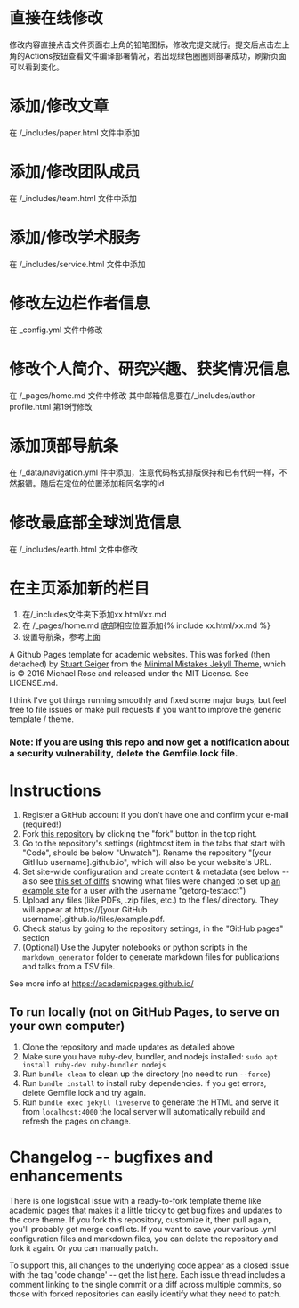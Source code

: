 # 直接在线修改
修改内容直接点击文件页面右上角的铅笔图标，修改完提交就行。提交后点击左上角的Actions按钮查看文件编译部署情况，若出现绿色圈圈则部署成功，刷新页面可以看到变化。 

# 添加/修改文章
在 /_includes/paper.html 文件中添加

# 添加/修改团队成员
在 /_includes/team.html 文件中添加

# 添加/修改学术服务
在 /_includes/service.html 文件中添加

# 修改左边栏作者信息
在 _config.yml 文件中修改

# 修改个人简介、研究兴趣、获奖情况信息
在 /_pages/home.md 文件中修改
其中邮箱信息要在/_includes/author-profile.html 第19行修改

# 添加顶部导航条
在 /_data/navigation.yml 件中添加，注意代码格式排版保持和已有代码一样，不然报错。随后在定位的位置添加相同名字的id

# 修改最底部全球浏览信息
在 /_includes/earth.html 文件中修改

# 在主页添加新的栏目
 1. 在/_includes文件夹下添加xx.html/xx.md
 2. 在 /_pages/home.md 底部相应位置添加{% include xx.html/xx.md %} 
 3. 设置导航条，参考上面


A Github Pages template for academic websites. This was forked (then detached) by [Stuart Geiger](https://github.com/staeiou) from the [Minimal Mistakes Jekyll Theme](https://mmistakes.github.io/minimal-mistakes/), which is © 2016 Michael Rose and released under the MIT License. See LICENSE.md.

I think I've got things running smoothly and fixed some major bugs, but feel free to file issues or make pull requests if you want to improve the generic template / theme.

### Note: if you are using this repo and now get a notification about a security vulnerability, delete the Gemfile.lock file. 

# Instructions

1. Register a GitHub account if you don't have one and confirm your e-mail (required!)
1. Fork [this repository](https://github.com/academicpages/academicpages.github.io) by clicking the "fork" button in the top right. 
1. Go to the repository's settings (rightmost item in the tabs that start with "Code", should be below "Unwatch"). Rename the repository "[your GitHub username].github.io", which will also be your website's URL.
1. Set site-wide configuration and create content & metadata (see below -- also see [this set of diffs](http://archive.is/3TPas) showing what files were changed to set up [an example site](https://getorg-testacct.github.io) for a user with the username "getorg-testacct")
1. Upload any files (like PDFs, .zip files, etc.) to the files/ directory. They will appear at https://[your GitHub username].github.io/files/example.pdf.  
1. Check status by going to the repository settings, in the "GitHub pages" section
1. (Optional) Use the Jupyter notebooks or python scripts in the `markdown_generator` folder to generate markdown files for publications and talks from a TSV file.

See more info at https://academicpages.github.io/

## To run locally (not on GitHub Pages, to serve on your own computer)

1. Clone the repository and made updates as detailed above
1. Make sure you have ruby-dev, bundler, and nodejs installed: `sudo apt install ruby-dev ruby-bundler nodejs`
1. Run `bundle clean` to clean up the directory (no need to run `--force`)
1. Run `bundle install` to install ruby dependencies. If you get errors, delete Gemfile.lock and try again.
1. Run `bundle exec jekyll liveserve` to generate the HTML and serve it from `localhost:4000` the local server will automatically rebuild and refresh the pages on change.

# Changelog -- bugfixes and enhancements

There is one logistical issue with a ready-to-fork template theme like academic pages that makes it a little tricky to get bug fixes and updates to the core theme. If you fork this repository, customize it, then pull again, you'll probably get merge conflicts. If you want to save your various .yml configuration files and markdown files, you can delete the repository and fork it again. Or you can manually patch. 

To support this, all changes to the underlying code appear as a closed issue with the tag 'code change' -- get the list [here](https://github.com/academicpages/academicpages.github.io/issues?q=is%3Aclosed%20is%3Aissue%20label%3A%22code%20change%22%20). Each issue thread includes a comment linking to the single commit or a diff across multiple commits, so those with forked repositories can easily identify what they need to patch.
